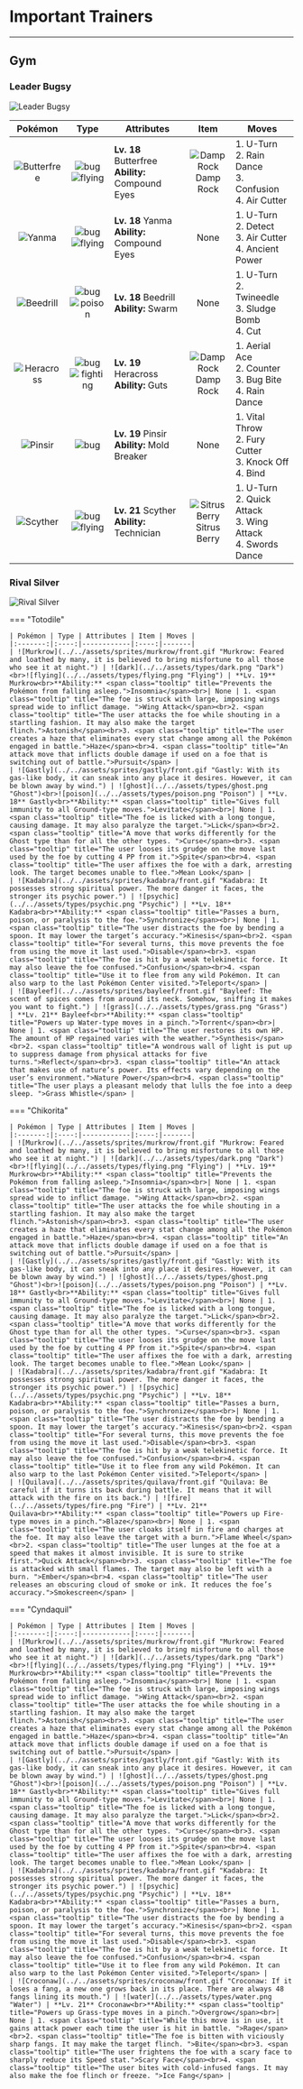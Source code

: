 # Important Trainers


---

## Gym

### Leader Bugsy

![Leader Bugsy](../../assets/important_trainers/bugsy.png "Leader Bugsy")

| Pokémon | Type | Attributes | Item | Moves |
|:-------:|:----:|------------|:----:|-------|
| ![Butterfree](../../assets/sprites/butterfree/front.gif "Butterfree: It collects honey every day. It rubs honey onto the hairs on its legs to carry it back to its nest.") | ![bug](../../assets/types/bug.png "Bug")<br>![flying](../../assets/types/flying.png "Flying") | **Lv. 18** Butterfree<br>**Ability:** <span class="tooltip" title="The Pokémon’s accuracy is boosted.">Compound Eyes</span><br>| ![Damp Rock](../../assets/items/damp_rock.png "Damp Rock")<br><span class="tooltip" title="A Pokémon held item that extends the duration of the move Rain Dance used by the holder.">Damp Rock</span> | 1. <span class="tooltip" title="After making its attack, the user rushes back to switch places with a party Pokémon in waiting.">U-Turn</span><br>2. <span class="tooltip" title="The user summons a heavy rain that falls for five turns, powering up Water- type moves.">Rain Dance</span><br>3. <span class="tooltip" title="The foe is hit by a weak telekinetic force. It may also leave the foe confused.">Confusion</span><br>4. <span class="tooltip" title="The user launches razorlike wind to slash the foe. It has a high critical-hit ratio.">Air Cutter</span> |
| ![Yanma](../../assets/sprites/yanma/front.gif "Yanma: If it flaps its wings really fast, it can generate shock waves that will shatter windows in the area.") | ![bug](../../assets/types/bug.png "Bug")<br>![flying](../../assets/types/flying.png "Flying") | **Lv. 18** Yanma<br>**Ability:** <span class="tooltip" title="The Pokémon’s accuracy is boosted.">Compound Eyes</span><br>| None | 1. <span class="tooltip" title="After making its attack, the user rushes back to switch places with a party Pokémon in waiting.">U-Turn</span><br>2. <span class="tooltip" title="It enables the user to evade all attacks. Its chance of failing rises if it is used in succession.">Detect</span><br>3. <span class="tooltip" title="The user launches razorlike wind to slash the foe. It has a high critical-hit ratio.">Air Cutter</span><br>4. <span class="tooltip" title="The user attacks with a prehistoric power. It may also raise all the user’s stats at once.">Ancient Power</span> |
| ![Beedrill](../../assets/sprites/beedrill/front.gif "Beedrill: It can take down any opponent with its powerful poison stingers. It sometimes attacks in swarms.") | ![bug](../../assets/types/bug.png "Bug")<br>![poison](../../assets/types/poison.png "Poison") | **Lv. 18** Beedrill<br>**Ability:** <span class="tooltip" title="Powers up Bug-type moves in a pinch.">Swarm</span><br>| None | 1. <span class="tooltip" title="After making its attack, the user rushes back to switch places with a party Pokémon in waiting.">U-Turn</span><br>2. <span class="tooltip" title="The foe is stabbed twice by a pair of stingers. It may also poison the target.">Twineedle</span><br>3. <span class="tooltip" title="The user attacks by hurling filthy sludge at the foe. It may also poison the target.">Sludge Bomb</span><br>4. <span class="tooltip" title="The foe is cut with a scythe or a claw. It can also be used to cut down thin trees.">Cut</span> |
| ![Heracross](../../assets/sprites/heracross/front.gif "Heracross: This powerful Pokémon thrusts its prized horn under its enemies’ bellies, then lifts and throws them.") | ![bug](../../assets/types/bug.png "Bug")<br>![fighting](../../assets/types/fighting.png "Fighting") | **Lv. 19** Heracross<br>**Ability:** <span class="tooltip" title="Boosts Attack if there is a status problem.">Guts</span><br>| ![Damp Rock](../../assets/items/damp_rock.png "Damp Rock")<br><span class="tooltip" title="A Pokémon held item that extends the duration of the move Rain Dance used by the holder.">Damp Rock</span> | 1. <span class="tooltip" title="The user confounds the foe with speed, then slashes. The attack lands without fail.">Aerial Ace</span><br>2. <span class="tooltip" title="A retaliation move that counters any physical attack, inflicting double the damage taken.">Counter</span><br>3. <span class="tooltip" title="The user bites the foe. If the foe is holding a Berry, the user eats it and gains its effect.">Bug Bite</span><br>4. <span class="tooltip" title="The user summons a heavy rain that falls for five turns, powering up Water- type moves.">Rain Dance</span> |
| ![Pinsir](../../assets/sprites/pinsir/front.gif "Pinsir: With its pincer horns, it digs burrows to sleep in at night. In the morning, damp soil clings to its body.") | ![bug](../../assets/types/bug.png "Bug") | **Lv. 19** Pinsir<br>**Ability:** <span class="tooltip" title="Moves can be used regardless of abilities.">Mold Breaker</span><br>| None | 1. <span class="tooltip" title="The user allows the foe to attack first. In return, this throw move is guaranteed not to miss.">Vital Throw</span><br>2. <span class="tooltip" title="The foe is slashed with scythes or claws. Its power increases if it hits in succession.">Fury Cutter</span><br>3. <span class="tooltip" title="The user slaps down the foe’s held item, preventing the item from being used during the battle.">Knock Off</span><br>4. <span class="tooltip" title="A long body or tentacles are used to bind and squeeze the foe for two to five turns.">Bind</span> |
| ![Scyther](../../assets/sprites/scyther/front.gif "Scyther: It slashes through grass with its sharp scythes, moving too fast for the human eye to track.") | ![bug](../../assets/types/bug.png "Bug")<br>![flying](../../assets/types/flying.png "Flying") | **Lv. 21** Scyther<br>**Ability:** <span class="tooltip" title="Powers up the Pokémon’s weaker moves.">Technician</span><br>| ![Sitrus Berry](../../assets/items/sitrus_berry.png "Sitrus Berry")<br><span class="tooltip" title="It may be used or held by a Pokémon to heal the user’s HP a little.">Sitrus Berry</span> | 1. <span class="tooltip" title="After making its attack, the user rushes back to switch places with a party Pokémon in waiting.">U-Turn</span><br>2. <span class="tooltip" title="The user lunges at the foe at a speed that makes it almost invisible. It is sure to strike first.">Quick Attack</span><br>3. <span class="tooltip" title="The foe is struck with large, imposing wings spread wide to inflict damage. ">Wing Attack</span><br>4. <span class="tooltip" title="A frenetic dance to uplift the fighting spirit. It sharply raises the user’s Attack stat.">Swords Dance</span> |


### Rival Silver

![Rival Silver](../../assets/important_trainers/silver.png "Rival Silver")

=== "Totodile"

	| Pokémon | Type | Attributes | Item | Moves |
	|:-------:|:----:|------------|:----:|-------|
	| ![Murkrow](../../assets/sprites/murkrow/front.gif "Murkrow: Feared and loathed by many, it is believed to bring misfortune to all those who see it at night.") | ![dark](../../assets/types/dark.png "Dark")<br>![flying](../../assets/types/flying.png "Flying") | **Lv. 19** Murkrow<br>**Ability:** <span class="tooltip" title="Prevents the Pokémon from falling asleep.">Insomnia</span><br>| None | 1. <span class="tooltip" title="The foe is struck with large, imposing wings spread wide to inflict damage. ">Wing Attack</span><br>2. <span class="tooltip" title="The user attacks the foe while shouting in a startling fashion. It may also make the target flinch.">Astonish</span><br>3. <span class="tooltip" title="The user creates a haze that eliminates every stat change among all the Pokémon engaged in battle.">Haze</span><br>4. <span class="tooltip" title="An attack move that inflicts double damage if used on a foe that is switching out of battle.">Pursuit</span> |
	| ![Gastly](../../assets/sprites/gastly/front.gif "Gastly: With its gas-like body, it can sneak into any place it desires. However, it can be blown away by wind.") | ![ghost](../../assets/types/ghost.png "Ghost")<br>![poison](../../assets/types/poison.png "Poison") | **Lv. 18** Gastly<br>**Ability:** <span class="tooltip" title="Gives full immunity to all Ground-type moves.">Levitate</span><br>| None | 1. <span class="tooltip" title="The foe is licked with a long tongue, causing damage. It may also paralyze the target.">Lick</span><br>2. <span class="tooltip" title="A move that works differently for the Ghost type than for all the other types. ">Curse</span><br>3. <span class="tooltip" title="The user looses its grudge on the move last used by the foe by cutting 4 PP from it.">Spite</span><br>4. <span class="tooltip" title="The user affixes the foe with a dark, arresting look. The target becomes unable to flee.">Mean Look</span> |
	| ![Kadabra](../../assets/sprites/kadabra/front.gif "Kadabra: It possesses strong spiritual power. The more danger it faces, the stronger its psychic power.") | ![psychic](../../assets/types/psychic.png "Psychic") | **Lv. 18** Kadabra<br>**Ability:** <span class="tooltip" title="Passes a burn, poison, or paralysis to the foe.">Synchronize</span><br>| None | 1. <span class="tooltip" title="The user distracts the foe by bending a spoon. It may lower the target’s accuracy.">Kinesis</span><br>2. <span class="tooltip" title="For several turns, this move prevents the foe from using the move it last used.">Disable</span><br>3. <span class="tooltip" title="The foe is hit by a weak telekinetic force. It may also leave the foe confused.">Confusion</span><br>4. <span class="tooltip" title="Use it to flee from any wild Pokémon. It can also warp to the last Pokémon Center visited.">Teleport</span> |
	| ![Bayleef](../../assets/sprites/bayleef/front.gif "Bayleef: The scent of spices comes from around its neck. Somehow, sniffing it makes you want to fight.") | ![grass](../../assets/types/grass.png "Grass") | **Lv. 21** Bayleef<br>**Ability:** <span class="tooltip" title="Powers up Water-type moves in a pinch.">Torrent</span><br>| None | 1. <span class="tooltip" title="The user restores its own HP. The amount of HP regained varies with the weather.">Synthesis</span><br>2. <span class="tooltip" title="A wondrous wall of light is put up to suppress damage from physical attacks for five turns.">Reflect</span><br>3. <span class="tooltip" title="An attack that makes use of nature’s power. Its effects vary depending on the user’s environment.">Nature Power</span><br>4. <span class="tooltip" title="The user plays a pleasant melody that lulls the foe into a deep sleep. ">Grass Whistle</span> |
	
=== "Chikorita"

	| Pokémon | Type | Attributes | Item | Moves |
	|:-------:|:----:|------------|:----:|-------|
	| ![Murkrow](../../assets/sprites/murkrow/front.gif "Murkrow: Feared and loathed by many, it is believed to bring misfortune to all those who see it at night.") | ![dark](../../assets/types/dark.png "Dark")<br>![flying](../../assets/types/flying.png "Flying") | **Lv. 19** Murkrow<br>**Ability:** <span class="tooltip" title="Prevents the Pokémon from falling asleep.">Insomnia</span><br>| None | 1. <span class="tooltip" title="The foe is struck with large, imposing wings spread wide to inflict damage. ">Wing Attack</span><br>2. <span class="tooltip" title="The user attacks the foe while shouting in a startling fashion. It may also make the target flinch.">Astonish</span><br>3. <span class="tooltip" title="The user creates a haze that eliminates every stat change among all the Pokémon engaged in battle.">Haze</span><br>4. <span class="tooltip" title="An attack move that inflicts double damage if used on a foe that is switching out of battle.">Pursuit</span> |
	| ![Gastly](../../assets/sprites/gastly/front.gif "Gastly: With its gas-like body, it can sneak into any place it desires. However, it can be blown away by wind.") | ![ghost](../../assets/types/ghost.png "Ghost")<br>![poison](../../assets/types/poison.png "Poison") | **Lv. 18** Gastly<br>**Ability:** <span class="tooltip" title="Gives full immunity to all Ground-type moves.">Levitate</span><br>| None | 1. <span class="tooltip" title="The foe is licked with a long tongue, causing damage. It may also paralyze the target.">Lick</span><br>2. <span class="tooltip" title="A move that works differently for the Ghost type than for all the other types. ">Curse</span><br>3. <span class="tooltip" title="The user looses its grudge on the move last used by the foe by cutting 4 PP from it.">Spite</span><br>4. <span class="tooltip" title="The user affixes the foe with a dark, arresting look. The target becomes unable to flee.">Mean Look</span> |
	| ![Kadabra](../../assets/sprites/kadabra/front.gif "Kadabra: It possesses strong spiritual power. The more danger it faces, the stronger its psychic power.") | ![psychic](../../assets/types/psychic.png "Psychic") | **Lv. 18** Kadabra<br>**Ability:** <span class="tooltip" title="Passes a burn, poison, or paralysis to the foe.">Synchronize</span><br>| None | 1. <span class="tooltip" title="The user distracts the foe by bending a spoon. It may lower the target’s accuracy.">Kinesis</span><br>2. <span class="tooltip" title="For several turns, this move prevents the foe from using the move it last used.">Disable</span><br>3. <span class="tooltip" title="The foe is hit by a weak telekinetic force. It may also leave the foe confused.">Confusion</span><br>4. <span class="tooltip" title="Use it to flee from any wild Pokémon. It can also warp to the last Pokémon Center visited.">Teleport</span> |
	| ![Quilava](../../assets/sprites/quilava/front.gif "Quilava: Be careful if it turns its back during battle. It means that it will attack with the fire on its back.") | ![fire](../../assets/types/fire.png "Fire") | **Lv. 21** Quilava<br>**Ability:** <span class="tooltip" title="Powers up Fire-type moves in a pinch.">Blaze</span><br>| None | 1. <span class="tooltip" title="The user cloaks itself in fire and charges at the foe. It may also leave the target with a burn.">Flame Wheel</span><br>2. <span class="tooltip" title="The user lunges at the foe at a speed that makes it almost invisible. It is sure to strike first.">Quick Attack</span><br>3. <span class="tooltip" title="The foe is attacked with small flames. The target may also be left with a burn. ">Ember</span><br>4. <span class="tooltip" title="The user releases an obscuring cloud of smoke or ink. It reduces the foe’s accuracy.">Smokescreen</span> |
	
=== "Cyndaquil"

	| Pokémon | Type | Attributes | Item | Moves |
	|:-------:|:----:|------------|:----:|-------|
	| ![Murkrow](../../assets/sprites/murkrow/front.gif "Murkrow: Feared and loathed by many, it is believed to bring misfortune to all those who see it at night.") | ![dark](../../assets/types/dark.png "Dark")<br>![flying](../../assets/types/flying.png "Flying") | **Lv. 19** Murkrow<br>**Ability:** <span class="tooltip" title="Prevents the Pokémon from falling asleep.">Insomnia</span><br>| None | 1. <span class="tooltip" title="The foe is struck with large, imposing wings spread wide to inflict damage. ">Wing Attack</span><br>2. <span class="tooltip" title="The user attacks the foe while shouting in a startling fashion. It may also make the target flinch.">Astonish</span><br>3. <span class="tooltip" title="The user creates a haze that eliminates every stat change among all the Pokémon engaged in battle.">Haze</span><br>4. <span class="tooltip" title="An attack move that inflicts double damage if used on a foe that is switching out of battle.">Pursuit</span> |
	| ![Gastly](../../assets/sprites/gastly/front.gif "Gastly: With its gas-like body, it can sneak into any place it desires. However, it can be blown away by wind.") | ![ghost](../../assets/types/ghost.png "Ghost")<br>![poison](../../assets/types/poison.png "Poison") | **Lv. 18** Gastly<br>**Ability:** <span class="tooltip" title="Gives full immunity to all Ground-type moves.">Levitate</span><br>| None | 1. <span class="tooltip" title="The foe is licked with a long tongue, causing damage. It may also paralyze the target.">Lick</span><br>2. <span class="tooltip" title="A move that works differently for the Ghost type than for all the other types. ">Curse</span><br>3. <span class="tooltip" title="The user looses its grudge on the move last used by the foe by cutting 4 PP from it.">Spite</span><br>4. <span class="tooltip" title="The user affixes the foe with a dark, arresting look. The target becomes unable to flee.">Mean Look</span> |
	| ![Kadabra](../../assets/sprites/kadabra/front.gif "Kadabra: It possesses strong spiritual power. The more danger it faces, the stronger its psychic power.") | ![psychic](../../assets/types/psychic.png "Psychic") | **Lv. 18** Kadabra<br>**Ability:** <span class="tooltip" title="Passes a burn, poison, or paralysis to the foe.">Synchronize</span><br>| None | 1. <span class="tooltip" title="The user distracts the foe by bending a spoon. It may lower the target’s accuracy.">Kinesis</span><br>2. <span class="tooltip" title="For several turns, this move prevents the foe from using the move it last used.">Disable</span><br>3. <span class="tooltip" title="The foe is hit by a weak telekinetic force. It may also leave the foe confused.">Confusion</span><br>4. <span class="tooltip" title="Use it to flee from any wild Pokémon. It can also warp to the last Pokémon Center visited.">Teleport</span> |
	| ![Croconaw](../../assets/sprites/croconaw/front.gif "Croconaw: If it loses a fang, a new one grows back in its place. There are always 48 fangs lining its mouth.") | ![water](../../assets/types/water.png "Water") | **Lv. 21** Croconaw<br>**Ability:** <span class="tooltip" title="Powers up Grass-type moves in a pinch.">Overgrow</span><br>| None | 1. <span class="tooltip" title="While this move is in use, it gains attack power each time the user is hit in battle. ">Rage</span><br>2. <span class="tooltip" title="The foe is bitten with viciously sharp fangs. It may make the target flinch. ">Bite</span><br>3. <span class="tooltip" title="The user frightens the foe with a scary face to sharply reduce its Speed stat.">Scary Face</span><br>4. <span class="tooltip" title="The user bites with cold-infused fangs. It may also make the foe flinch or freeze. ">Ice Fang</span> |
	
